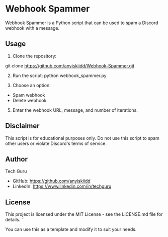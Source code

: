 # Webhook Spammer

Webhook Spammer is a Python script that can be used to spam a Discord webhook with a message.

## Usage

1. Clone the repository:

git clone https://github.com/anyiskiidd/Webhook-Spammer.git

2. Run the script:
python webhook_spammer.py


4. Choose an option:
  - Spam webhook
  - Delete webhook

5. Enter the webhook URL, message, and number of iterations.

## Disclaimer

This script is for educational purposes only. Do not use this script to spam other users or violate Discord's terms of service.

## Author

Tech Guru
- GitHub: https://github.com/anyiskiidd
- LinkedIn: https://www.linkedin.com/in/techguru

## License

This project is licensed under the MIT License - see the LICENSE.md file for details.```

You can use this as a template and modify it to suit your needs.


